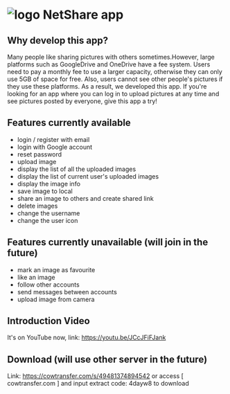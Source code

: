 
![logo](https://i.postimg.cc/kG1TnL8Q/logo.png "App logo")
NetShare app
==============================
## Why develop this app? <br>
Many people like sharing pictures with others sometimes.However, large platforms such as GoogleDrive and OneDrive have a fee system. Users need to pay a monthly fee to use a larger capacity, otherwise they can only use 5GB of space for free. Also, users cannot see other people's pictures if they use these platforms. As a result, we developed this app. If you're looking for an app where you can log in to upload pictures at any time and see pictures posted by everyone, give this app a try! <br>

## Features currently available <br>
* login / register with email
* login with Google account
* reset password
* upload image
* display the list of all the uploaded images
* display the list of current user's uploaded images
* display the image info 
* save image to local
* share an image to others and create shared link
* delete images 
* change the username
* change the user icon 

## Features currently unavailable (will join in the future) <br>
* mark an image as favourite
* like an image
* follow other accounts
* send messages between accounts
* upload image from camera

## Introduction Video
It's on YouTube now, link: https://youtu.be/JCcJFiFJank

## Download (will use other server in the future)
Link: https://cowtransfer.com/s/49481374894542 or access [ cowtransfer.com ] and input extract code: 4dayw8 to download
